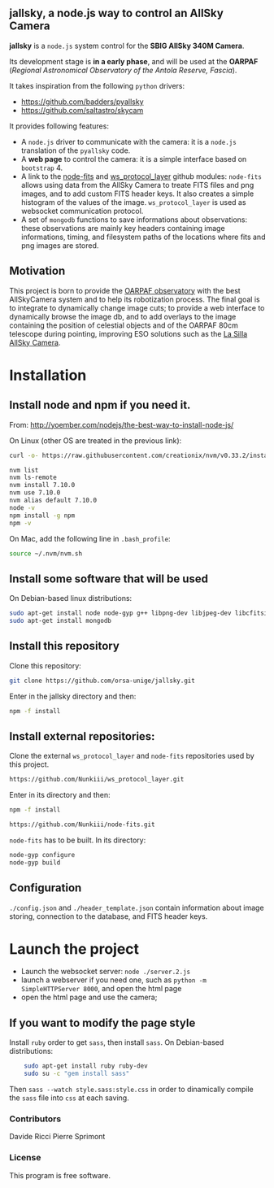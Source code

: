 ## jallsky, a node.js way to control an AllSky Camera

**jallsky** is a `node.js` system control for the **SBIG AllSky 340M Camera**.

Its development stage is **in a early phase**, and will be used at the **OARPAF** (*Regional Astronomical Observatory of the Antola Reserve, Fascia*).

It takes inspiration from the following `python` drivers:

 - https://github.com/badders/pyallsky
 - https://github.com/saltastro/skycam

It provides following features:

 - A `node.js` driver to communicate with the camera: 
   it is a `node.js` translation of the `pyallsky` code.
 - A **web page** to control the camera:
   it is a simple interface based on `bootstrap` 4.
 - A link to the [node-fits](https://github.com/Nunkiii/node-fits) and [ws_protocol_layer](https://github.com/Nunkiii/ws_protocol_layer)  github modules:
   `node-fits` allows using data from the AllSky Camera to treate FITS files and png images, and to add custom FITS header keys. It also creates a simple histogram of the values of the image. `ws_protocol_layer` is used as websocket communication protocol.
 - A set of `mongodb` functions to save informations about observations:
   these observations are mainly key headers containing image informations, timing, and filesystem paths of the locations where fits and png images are stored.


## Motivation

This project is born to provide the [OARPAF observatory](http://www.orsa.unige.net) with the best AllSkyCamera system and to help its robotization process.
The final goal is to integrate to dynamically change image cuts; to provide a web interface to dynamically browse the image db, and to  add overlays to the image containing the position of celestial objects and of the OARPAF 80cm telescope during pointing, improving ESO solutions such as the [La Silla AllSky Camera](http://www.ls.eso.org/lasilla/dimm/lasc/). 


# Installation


## Install node and npm if you need it.

From:
http://yoember.com/nodejs/the-best-way-to-install-node-js/

On Linux (other OS are treated in the previous link):

```bash
curl -o- https://raw.githubusercontent.com/creationix/nvm/v0.33.2/install.sh | bash

nvm list
nvm ls-remote
nvm install 7.10.0
nvm use 7.10.0
nvm alias default 7.10.0
node -v
npm install -g npm
npm -v
```
    
On Mac, add the following line in `.bash_profile`:
    
```bash
source ~/.nvm/nvm.sh
```

## Install some software that will be used

On Debian-based linux distributions:

```bash
sudo apt-get install node node-gyp g++ libpng-dev libjpeg-dev libcfitsio3-dev 
sudo apt-get install mongodb
```

## Install this repository

Clone this repository:
 
```bash
git clone https://github.com/orsa-unige/jallsky.git 
```

Enter in the jallsky directory and then:

```bash
npm -f install 
```

## Install external repositories: 

Clone the external `ws_protocol_layer` and `node-fits` repositories used by this project.

```bash
https://github.com/Nunkiii/ws_protocol_layer.git
```
Enter in its directory and then:

```bash
npm -f install
```

```bash
https://github.com/Nunkiii/node-fits.git
```

`node-fits` has to be built. In its directory:

```bash
node-gyp configure
node-gyp build
```

## Configuration

`./config.json` and `./header_template.json` contain information about image storing, connection to the database, and FITS  header keys.


# Launch the project

 - Launch the websocket server: `node ./server.2.js`
 - launch a webserver if you need one, such as `python -m SimpleHTTPServer 8000`, and open the html page
 - open the html page and use the camera;


## If you want to modify the page style

Install `ruby`  order to get `sass`, then install `sass`.
On Debian-based distributions:

```bash
    sudo apt-get install ruby ruby-dev
    sudo su -c "gem install sass"
```

Then `sass --watch style.sass:style.css` in order to dinamically compile the `sass` file into `css` at each saving.


### Contributors

Davide Ricci
Pierre Sprimont

### License

This program is free software.
